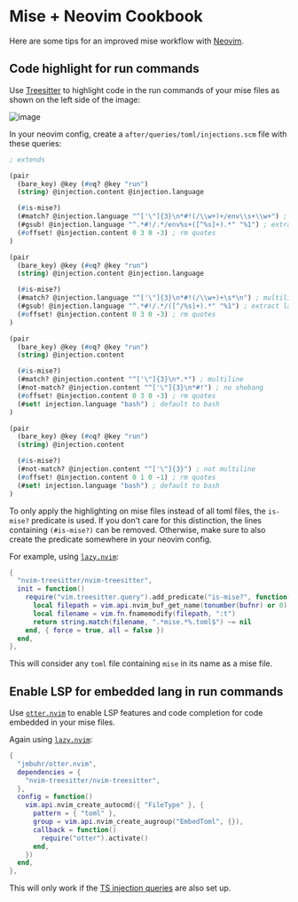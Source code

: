 # Mise + Neovim Cookbook

Here are some tips for an improved mise workflow with [Neovim](https://github.com/neovim/neovim).

## Code highlight for run commands

Use [Treesitter](https://github.com/nvim-treesitter/nvim-treesitter) to highlight code in the run commands of your mise files as shown on the left side of the image:

![image](https://github.com/user-attachments/assets/2961163b-1e6b-4ff6-b2e6-29eb53afc7e5)

In your neovim config, create a `after/queries/toml/injections.scm` file with these queries:

```scm
; extends

(pair
  (bare_key) @key (#eq? @key "run")
  (string) @injection.content @injection.language

  (#is-mise?)
  (#match? @injection.language "^['\"]{3}\n*#!(/\\w+)+/env\\s+\\w+") ; multiline shebang using env
  (#gsub! @injection.language "^.*#!/.*/env%s+([^%s]+).*" "%1") ; extract lang
  (#offset! @injection.content 0 3 0 -3) ; rm quotes
)

(pair
  (bare_key) @key (#eq? @key "run")
  (string) @injection.content @injection.language

  (#is-mise?)
  (#match? @injection.language "^['\"]{3}\n*#!(/\\w+)+\s*\n") ; multiline shebang
  (#gsub! @injection.language "^.*#!/.*/([^/%s]+).*" "%1") ; extract lang
  (#offset! @injection.content 0 3 0 -3) ; rm quotes
)

(pair
  (bare_key) @key (#eq? @key "run")
  (string) @injection.content

  (#is-mise?)
  (#match? @injection.content "^['\"]{3}\n*.*") ; multiline
  (#not-match? @injection.content "^['\"]{3}\n*#!") ; no shebang
  (#offset! @injection.content 0 3 0 -3) ; rm quotes
  (#set! injection.language "bash") ; default to bash
)

(pair
  (bare_key) @key (#eq? @key "run")
  (string) @injection.content

  (#is-mise?)
  (#not-match? @injection.content "^['\"]{3}") ; not multiline
  (#offset! @injection.content 0 1 0 -1) ; rm quotes
  (#set! injection.language "bash") ; default to bash
)
```

To only apply the highlighting on mise files instead of all toml files, the `is-mise?` predicate is used. If you don't care for this distinction, the lines containing `(#is-mise?)` can be removed.
Otherwise, make sure to also create the predicate somewhere in your neovim config.

For example, using [`lazy.nvim`](https://github.com/folke/lazy.nvim):

```lua
{
  "nvim-treesitter/nvim-treesitter",
  init = function()
    require("vim.treesitter.query").add_predicate("is-mise?", function(_, _, bufnr, _)
      local filepath = vim.api.nvim_buf_get_name(tonumber(bufnr) or 0)
      local filename = vim.fn.fnamemodify(filepath, ":t")
      return string.match(filename, ".*mise.*%.toml$") ~= nil
    end, { force = true, all = false })
  end,
},
```

This will consider any `toml` file containing `mise` in its name as a mise file.

## Enable LSP for embedded lang in run commands

Use [`otter.nvim`](https://github.com/jmbuhr/otter.nvim) to enable LSP features and code completion for code embedded in your mise files.

Again using [`lazy.nvim`](https://github.com/folke/lazy.nvim):

```lua
{
  "jmbuhr/otter.nvim",
  dependencies = {
    "nvim-treesitter/nvim-treesitter",
  },
  config = function()
    vim.api.nvim_create_autocmd({ "FileType" }, {
      pattern = { "toml" },
      group = vim.api.nvim_create_augroup("EmbedToml", {}),
      callback = function()
        require("otter").activate()
      end,
    })
  end,
},
```

This will only work if the [TS injection queries](#code-highlight-for-run-commands) are also set up.
